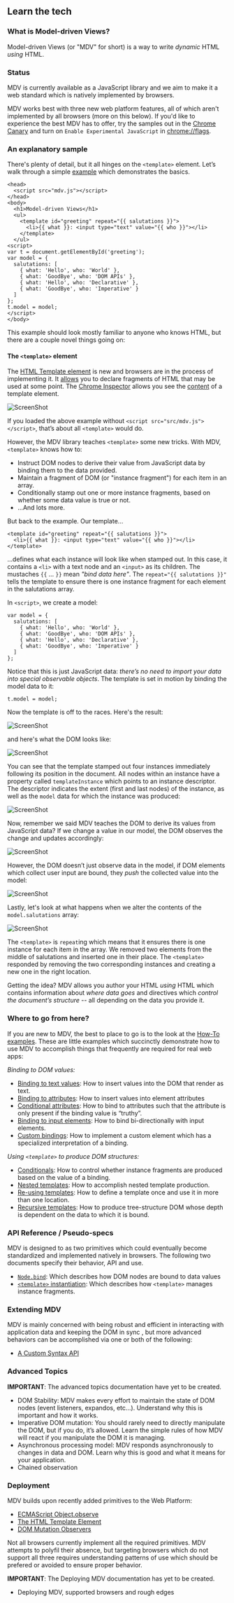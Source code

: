 ## Learn the tech

### What is Model-driven Views?

Model-driven Views (or "MDV" for short) is a way to write _dynamic_ HTML _using_ HTML.

### Status

MDV is currently available as a JavaScript library and we aim to make it a web standard which is natively implemented by browsers.

MDV works best with three new web platform features, all of which aren't implemented by all browsers (more on this below). If you'd like to experience the best MDV has to offer, try the samples out in the [Chrome Canary](https://www.google.com/intl/en/chrome/browser/canary.html) and turn on `Enable Experimental JavaScript` in [chrome://flags](chrome://flags).

### An explanatory sample

There's plenty of detail, but it all hinges on the `<template>` element. Let’s walk through a simple [example](https://github.com/toolkitchen/mdv/blob/master/sample.html) which demonstrates the basics.

    <head>
      <script src="mdv.js"></script>
    </head>
    <body>
      <h1>Model-driven Views</h1>
      <ul>
        <template id="greeting" repeat="{{ salutations }}">
          <li>{{ what }}: <input type="text" value="{{ who }}"></li>
        </template>
      </ul>
    <script>
    var t = document.getElementById('greeting');
    var model = {
      salutations: [
        { what: 'Hello', who: 'World' },
        { what: 'GoodBye', who: 'DOM APIs' },
        { what: 'Hello', who: 'Declarative' },
        { what: 'GoodBye', who: 'Imperative' }
      ]
    };
    t.model = model;
    </script>
    </body>

This example should look mostly familiar to anyone who knows HTML, but there are a couple novel things going on:

#### The `<template>` element

The [HTML Template element](http://www.w3.org/TR/html-templates/) is new and browsers are in the process of implementing it. It [allows](http://www.html5rocks.com/en/tutorials/webcomponents/template/) you to declare fragments of HTML that may be used at some point. The [Chrome Inspector](https://developers.google.com/chrome-developer-tools/docs/overview) allows you see the [content](http://www.w3.org/TR/html-templates/#api-html-template-element-content) of a template element.

![ScreenShot](https://raw.github.com/toolkitchen/mdv/master/docs/images/README/templateContent.png)

If you loaded the above example without `<script src="src/mdv.js"></script>`, that’s about all `<template>` would do.

However, the MDV library teaches `<template>` some new tricks. With MDV, `<template>` knows how to:

* Instruct DOM nodes to derive their value from JavaScript data by binding them to the data provided.
* Maintain a fragment of DOM (or "instance fragment") for each item in an array.
* Conditionally stamp out one or more instance fragments, based on whether  some data value is true or not.
* ...And lots more.

But back to the example. Our template...

    <template id="greeting" repeat="{{ salutations }}">
      <li>{{ what }}: <input type="text" value="{{ who }}"></li>
    </template>

...defines what each instance will look like when stamped out. In this case, it contains a `<li>` with a text node and an `<input>` as its children. The mustaches `{{` ... `}}` mean _"bind data here"_. The `repeat="{{ salutations }}"` tells the template to ensure there is one instance fragment for each element in the salutations array.

In `<script>`, we create a model:

    var model = {
      salutations: [
        { what: 'Hello', who: 'World' },
        { what: 'GoodBye', who: 'DOM APIs' },
        { what: 'Hello', who: 'Declarative' },
        { what: 'GoodBye', who: 'Imperative' }
      ]
    };

Notice that this is just JavaScript data: _there’s no need to import your data into special observable objects_. The template is set in motion by binding the model data to it:

    t.model = model;

Now the template is off to the races. Here's the result:

![ScreenShot](https://raw.github.com/toolkitchen/mdv/master/docs/images/README/output.png)

and here's what the DOM looks like:

![ScreenShot](https://raw.github.com/toolkitchen/mdv/master/docs/images/README/DOM.png)

You can see that the template stamped out four instances immediately following its position in the document. All nodes within an instance have a property called `templateInstance` which points to an instance descriptor. The descriptor indicates the extent (first and last nodes) of the instance, as well as the `model` data for which the instance was produced:

![ScreenShot](https://raw.github.com/toolkitchen/mdv/master/docs/images/README/templateInstance.png)

Now, remember we said MDV teaches the DOM to derive its values from JavaScript data? If we change a value in our model, the DOM observes the change and updates accordingly:

![ScreenShot](https://raw.github.com/toolkitchen/mdv/master/docs/images/README/updateData.png)

However, the DOM doesn’t just observe data in the model, if DOM elements which collect user input are bound, they _push_ the collected value into the model:

![ScreenShot](https://raw.github.com/toolkitchen/mdv/master/docs/images/README/input.png)

Lastly, let's look at what happens when we alter the contents of the `model.salutations` array:

![ScreenShot](https://raw.github.com/toolkitchen/mdv/master/docs/images/README/arrayUpdate.png)

The `<template>` is `repeat`ing which means that it ensures there is one instance for each item in the array. We removed two elements from the middle of salutations and inserted one in their place. The `<template>` responded by removing the two corresponding instances and creating a new one in the right location.

Getting the idea? MDV allows you author your HTML _using_ HTML which contains information about _where data goes_ and directives which _control the document’s structure_ -- all depending on the data you provide it.

### Where to go from here?

If you are new to MDV, the best to place to go is to the look at the [How-To examples](https://github.com/toolkitchen/mdv/tree/master/examples/how_to). These are little examples which succinctly demonstrate how to use MDV to accomplish things that frequently are required for real web apps:

_Binding to DOM values:_

* [Binding to text values](https://github.com/toolkitchen/mdv/blob/master/examples/how_to/bind_to_text.html): How to insert values into the DOM that render as text.
* [Binding to attributes](https://github.com/toolkitchen/mdv/blob/master/examples/how_to/bind_to_attributes.html): How to insert values into element attributes
* [Conditional attributes](https://github.com/toolkitchen/mdv/blob/master/examples/how_to/conditional_attributes.html): How to bind to attributes such that the attribute is only present if the binding value is “truthy”.
* [Binding to input elements](https://github.com/toolkitchen/mdv/blob/master/examples/how_to/bind_to_input_elements.html): How to bind bi-directionally with input elements.
* [Custom bindings](https://github.com/toolkitchen/mdv/blob/master/examples/how_to/custom_syntax.html): How to implement a custom element which has a specialized interpretation of a binding.

_Using `<template>` to produce DOM structures:_

* [Conditionals](https://github.com/toolkitchen/mdv/blob/master/examples/how_to/conditional_template.html): How to control whether instance fragments are produced based on the value of a binding.
* [Nested templates](https://github.com/toolkitchen/mdv/blob/master/examples/how_to/nested_templates.html): How to accomplish nested template production.
* [Re-using templates](https://github.com/toolkitchen/mdv/blob/master/examples/how_to/template_ref.html): How to define a template once and use it in more than one location.
* [Recursive templates](https://github.com/toolkitchen/mdv/blob/master/examples/how_to/recursive_templates.html): How to produce tree-structure DOM whose depth is dependent on the data to which it is bound.

### API Reference / Pseudo-specs

MDV is designed to as two primitives which could eventually become standardized and implemented natively in browsers. The following two documents specify their behavior, API and use.

* [`Node.bind`](https://github.com/toolkitchen/mdv/blob/master/docs/node_bind.md): Which describes how DOM nodes are bound to data values
* [`<template>` instantiation](https://github.com/toolkitchen/mdv/blob/master/docs/template.md): Which describes how `<template>` manages instance fragments.

### Extending MDV

MDV is mainly concerned with being robust and efficient in interacting with application data and keeping the DOM in sync , but more advanced behaviors can be accomplished via one or both of the following:

* [A Custom Syntax API](https://github.com/toolkitchen/mdv/blob/master/docs/syntax.md)

### Advanced Topics

<p class="alert">
  <b>IMPORTANT</b>: The advanced topics documentation have yet to be created.
</p>

* DOM Stability: MDV makes every effort to maintain the state of DOM nodes (event listeners, expandos, etc...). Understand why this is important and how it works.
* Imperative DOM mutation: You should rarely need to directly manipulate the DOM, but if you do, it’s allowed. Learn the simple rules of how MDV will react if you manipulate the DOM it is managing.
* Asynchronous processing model: MDV responds asynchronously to changes in data and DOM. Learn why this is good and what it means for your application.
* Chained observation

### Deployment

MDV builds upon recently added primitives to the Web Platform:

* [ECMAScript Object.observe](http://updates.html5rocks.com/2012/11/Respond-to-change-with-Object-observe)
* [The HTML Template Element](http://www.html5rocks.com/en/tutorials/webcomponents/template/)
* [DOM Mutation Observers](https://developer.mozilla.org/en-US/docs/DOM/MutationObserver)

Not all browsers currently implement all the required primitives. MDV attempts to polyfil their absence, but targeting browsers which do not support all three requires understanding patterns of use which should be prefered or avoided to ensure proper behavior.

<p class="alert">
  <b>IMPORTANT</b>: The Deploying MDV documentation has yet to be created.
</p>

* Deploying MDV, supported browsers and rough edges


